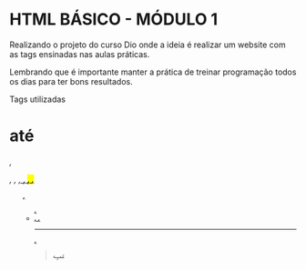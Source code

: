
# HTML BÁSICO - MÓDULO 1

Realizando o projeto do curso Dio onde a ideia é realizar um website com as tags ensinadas nas aulas práticas. 

Lembrando que é importante manter a prática de treinar programação todos os dias para ter bons resultados.

<p>Tags utilizadas</p>
<p>
  <h1> até <h6>, <p>,  <i>, <u>, <strong>, <mark>, <small>, <ol>, <ul>, <li>, <a>, <hr>, <blockquote>, <sub>, <sup>, <del>, <abbr>
</p> 

